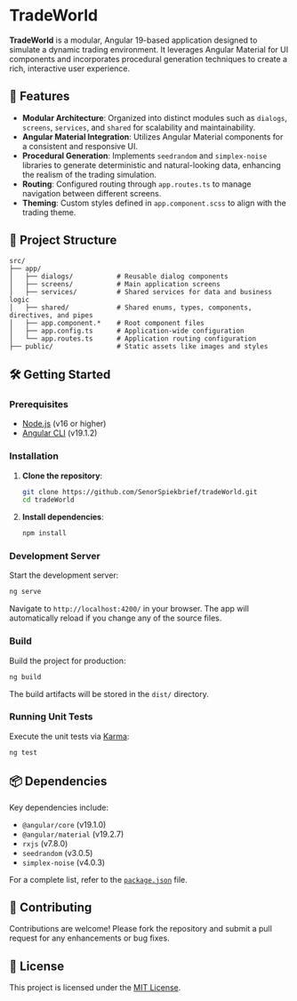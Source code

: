 # TradeWorld

**TradeWorld** is a modular, Angular 19-based application designed to simulate a dynamic trading environment. It leverages Angular Material for UI components and incorporates procedural generation techniques to create a rich, interactive user experience.

## 🚀 Features

- **Modular Architecture**: Organized into distinct modules such as `dialogs`, `screens`, `services`, and `shared` for scalability and maintainability.
- **Angular Material Integration**: Utilizes Angular Material components for a consistent and responsive UI.
- **Procedural Generation**: Implements `seedrandom` and `simplex-noise` libraries to generate deterministic and natural-looking data, enhancing the realism of the trading simulation.
- **Routing**: Configured routing through `app.routes.ts` to manage navigation between different screens.
- **Theming**: Custom styles defined in `app.component.scss` to align with the trading theme.

## 📁 Project Structure

```
src/
├── app/
│   ├── dialogs/           # Reusable dialog components
│   ├── screens/           # Main application screens
│   ├── services/          # Shared services for data and business logic
│   ├── shared/            # Shared enums, types, components, directives, and pipes
│   ├── app.component.*    # Root component files
│   ├── app.config.ts      # Application-wide configuration
│   └── app.routes.ts      # Application routing configuration
├── public/                # Static assets like images and styles
```

## 🛠️ Getting Started

### Prerequisites

- [Node.js](https://nodejs.org/) (v16 or higher)
- [Angular CLI](https://angular.io/cli) (v19.1.2)

### Installation

1. **Clone the repository**:

   ```bash
   git clone https://github.com/SenorSpiekbrief/tradeWorld.git
   cd tradeWorld
   ```

2. **Install dependencies**:

   ```bash
   npm install
   ```

### Development Server

Start the development server:

```bash
ng serve
```

Navigate to `http://localhost:4200/` in your browser. The app will automatically reload if you change any of the source files.

### Build

Build the project for production:

```bash
ng build
```

The build artifacts will be stored in the `dist/` directory.

### Running Unit Tests

Execute the unit tests via [Karma](https://karma-runner.github.io):

```bash
ng test
```

## 📦 Dependencies

Key dependencies include:

- `@angular/core` (v19.1.0)
- `@angular/material` (v19.2.7)
- `rxjs` (v7.8.0)
- `seedrandom` (v3.0.5)
- `simplex-noise` (v4.0.3)

For a complete list, refer to the [`package.json`](https://github.com/SenorSpiekbrief/tradeWorld/blob/main/package.json) file.

## 🤝 Contributing

Contributions are welcome! Please fork the repository and submit a pull request for any enhancements or bug fixes.

## 📄 License

This project is licensed under the [MIT License](LICENSE).